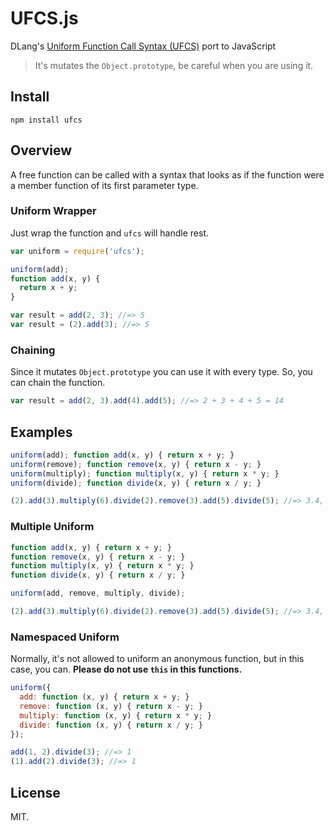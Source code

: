 # UFCS.js
DLang's [Uniform Function Call Syntax (UFCS)][1] port to JavaScript

> It's mutates the `Object.prototype`, be careful when you are using it.

## Install

```
npm install ufcs
```

## Overview

A free function can be called with a syntax that looks as if the function were a member function of its first parameter type.

### Uniform Wrapper

Just wrap the function and `ufcs` will handle rest.

```js
var uniform = require('ufcs');

uniform(add);
function add(x, y) {
  return x + y;
}

var result = add(2, 3); //=> 5
var result = (2).add(3); //=> 5
```

### Chaining

Since it mutates `Object.prototype` you can use it with every type. So, you can chain the function.

```js
var result = add(2, 3).add(4).add(5); //=> 2 + 3 + 4 + 5 = 14
```

## Examples

```js
uniform(add); function add(x, y) { return x + y; }
uniform(remove); function remove(x, y) { return x - y; }
uniform(multiply); function multiply(x, y) { return x * y; }
uniform(divide); function divide(x, y) { return x / y; }

(2).add(3).multiply(6).divide(2).remove(3).add(5).divide(5); //=> 3.4,  It's ((((2 + 3) * 6) / 2) - 3 + 5) / 5
```

### Multiple Uniform

```js
function add(x, y) { return x + y; }
function remove(x, y) { return x - y; }
function multiply(x, y) { return x * y; }
function divide(x, y) { return x / y; }

uniform(add, remove, multiply, divide);

(2).add(3).multiply(6).divide(2).remove(3).add(5).divide(5); //=> 3.4,  It's ((((2 + 3) * 6) / 2) - 3 + 5) / 5
```

### Namespaced Uniform

Normally, it's not allowed to uniform an anonymous function, but in this case, you can. **Please do not use `this` in this functions.**

```js
uniform({
  add: function (x, y) { return x + y; }
  remove: function (x, y) { return x - y; }
  multiply: function (x, y) { return x * y; }
  divide: function (x, y) { return x / y; }
});

add(1, 2).divide(3); //=> 1
(1).add(2).divide(3); //=> 1
```

## License
MIT.

[1]: http://dlang.org/function.html#pseudo-member
